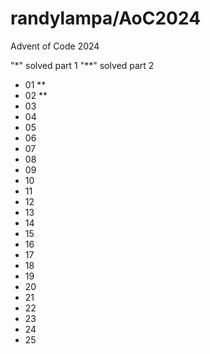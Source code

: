 # randylampa/AoC2024

Advent of Code 2024

 "*" solved part 1
 "**" solved part 2

- 01 **
- 02 **
- 03
- 04
- 05
- 06
- 07
- 08
- 09
- 10
- 11
- 12
- 13
- 14
- 15
- 16
- 17
- 18
- 19
- 20
- 21
- 22
- 23
- 24
- 25
